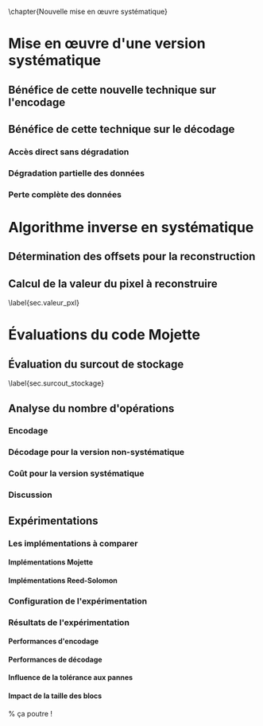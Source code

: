 
\chapter{Nouvelle mise en œuvre systématique}



# Mise en œuvre d'une version systématique


## Bénéfice de cette nouvelle technique sur l'encodage


## Bénéfice de cette technique sur le décodage

### Accès direct sans dégradation

### Dégradation partielle des données

### Perte complète des données



# Algorithme inverse en systématique 


## Détermination des offsets pour la reconstruction


## Calcul de la valeur du pixel à reconstruire
\label{sec.valeur_pxl}



# Évaluations du code Mojette


## Évaluation du surcout de stockage
\label{sec.surcout_stockage}


## Analyse du nombre d'opérations

### Encodage

### Décodage pour la version non-systématique

### Coût pour la version systématique

### Discussion


## Expérimentations

### Les implémentations à comparer

#### Implémentations Mojette

#### Implémentations Reed-Solomon

### Configuration de l'expérimentation

### Résultats de l'expérimentation

#### Performances d'encodage

#### Performances de décodage

#### Influence de la tolérance aux pannes

#### Impact de la taille des blocs

% ça poutre !

